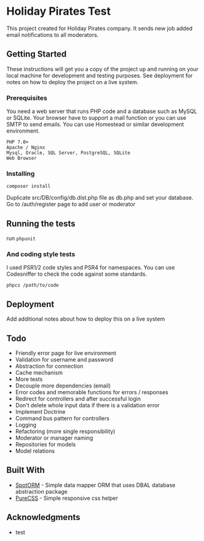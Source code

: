# Holiday Pirates Test

This project created for Holiday Pirates company.
It sends new job added email notifications to all moderators.

## Getting Started

These instructions will get you a copy of the project up and running on your local machine for development and testing purposes.
See deployment for notes on how to deploy the project on a live system.

### Prerequisites

You need a web server that runs PHP code and a database such as MySQL or SQLite.
Your browser have to support a mail function or you can use SMTP to send emails.
You can use Homestead or similar development environment.

```
PHP 7.0+
Apache / Nginx
Mysql, Oracle, SQL Server, PostgreSQL, SQLite
Web Browser
```

### Installing

```
composer install
```

Duplicate src/DB/config/db.dist.php file as db.php and set your database.
Go to /auth/register page to add user or moderator

## Running the tests

run `phpunit`

### And coding style tests

I used PSR1/2 code styles and PSR4 for namespaces.
You can use Codesniffer to check the code against some standards.

```
phpcs /path/to/code
```

## Deployment

Add additional notes about how to deploy this on a live system

## Todo

* Friendly error page for live environment
* Validation for username and password
* Abstraction for connection
* Cache mechanism
* More tests
* Decouple more dependencies (email)
* Error codes and memorable functions for errors / responses 
* Redirect for controllers and after successful login
* Don't delete whole input data if there is a validation error
* Implement Doctrine
* Command bus pattern for controllers
* Logging
* Refactoring (more single responsibility)
* Moderator or manager naming
* Repositories for models
* Model relations


## Built With

* [SpotORM](http://phpdatamapper.com/) - Simple data mapper ORM that uses DBAL database abstraction package
* [PureCSS](http://purecss.io/) - Simple responsive css helper

## Acknowledgments

* test


